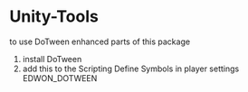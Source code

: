 # Unity-Tools

to use DoTween enhanced parts of this package

1. install DoTween
2. add this to the Scripting Define Symbols in player settings
      EDWON_DOTWEEN
